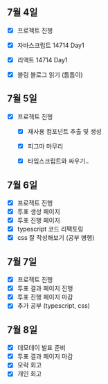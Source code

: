 ## 7월 4일

- [x] 프로젝트 진행
- [x] 자바스크립트 14714 Day1
- [x] 리액트 14714 Day1
- [x] 블링 블로그 읽기 (틈틈이)


## 7월 5일

- [x] 프로젝트 진행
  - [x] 재사용 컴포넌트 추출 및 생성
  - [x] 피그마 마무리
  - [x] 타입스크립트와 싸우기..


## 7월 6일
- [x] 프로젝트 진행
- [x] 투표 생성 페이지
- [x] 투표 진행 페이지
- [x] typescript 코드 리팩토링
- [x] css 잘 작성해보기 (공부 병행)

## 7월 7일

- [x] 프로젝트 진행
- [x] 투표 결과 페이지 진행
- [x] 투표 진행 페이지 마감
- [x] 추가 공부 (typescript, css)

## 7월 8일

- [x] 데모데이 발표 준비
- [x] 투표 결과 페이지 마감
- [x] 모락 회고
- [x] 개인 회고

